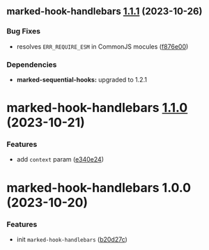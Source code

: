 ## marked-hook-handlebars [1.1.1](https://github.com/bent10/marked-extensions/compare/marked-hook-handlebars@1.1.0...marked-hook-handlebars@1.1.1) (2023-10-26)


### Bug Fixes

* resolves `ERR_REQUIRE_ESM` in CommonJS mocules ([f876e00](https://github.com/bent10/marked-extensions/commit/f876e00dcd08969cf1489b7fc23c29a7e2e67d96))





### Dependencies

* **marked-sequential-hooks:** upgraded to 1.2.1

# marked-hook-handlebars [1.1.0](https://github.com/bent10/marked-extensions/compare/marked-hook-handlebars@1.0.0...marked-hook-handlebars@1.1.0) (2023-10-21)


### Features

* add `context` param ([e340e24](https://github.com/bent10/marked-extensions/commit/e340e2437f3687b7019018c91440546b3fe01062))

# marked-hook-handlebars 1.0.0 (2023-10-20)


### Features

* init `marked-hook-handlebars` ([b20d27c](https://github.com/bent10/marked-extensions/commit/b20d27c0097eec3f0c5c7c05dbd87bc67042465a))
